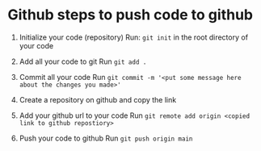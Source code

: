 # Github steps to push code to github

1. Initialize your code (repository)
Run: `git init` in the root directory of your code

2. Add all your code to git
Run `git add .`

3. Commit all your code
Run `git commit -m '<put some message here about the changes you made>'`

4. Create a repository on github and copy the link

4. Add your github url to your code
Run `git remote add origin <copied link to github repostiory>`

5. Push your code to github
Run `git push origin main`
